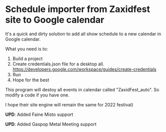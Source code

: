 # Schedule importer from Zaxidfest site to Google calendar

It's a quick and dirty solution to add all show schedule to a new calendar in Google calendar.

What you need is to:
1. Build a project
2. Create credentials.json file for a desktop all. https://developers.google.com/workspace/guides/create-credentials
3. Run
4. Hope for the best

This program will destoy all events in calendar called "ZaxidFest_auto". So modify a code if you have one.

I hope their site engine will remain the same for 2022 festival)

**UPD**: Added Faine Misto support

**UPD**: Added Gaspop Metal Meeting support

